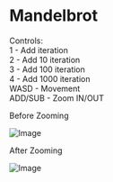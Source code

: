 # Mandelbrot

Controls:   
1 - Add iteration  
2 - Add 10 iteration  
3 - Add 100 iteration  
4 - Add 1000 iteration  
WASD - Movement  
ADD/SUB - Zoom IN/OUT  


Before Zooming   

![Image](https://github.com/SlawekSt/Mandelbrot/blob/main/Maldebrot.PNG)

After Zooming   

![Image](https://github.com/SlawekSt/Mandelbrot/blob/main/Maldebrot-Zoom.PNG)
